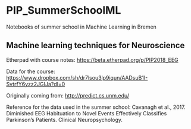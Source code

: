 # PIP_SummerSchoolML
Notebooks of summer school in Machine Learning in Bremen 

## Machine learning techniques for Neuroscience

Etherpad with course notes: https://beta.etherpad.org/p/PIP2018_EEG

Data for the course: https://www.dropbox.com/sh/dr7lsou3lp9iqun/AADsuB1I-SvtrfY6yzz2JGIJa?dl=0

Originally coming from: http://predict.cs.unm.edu/

Reference for the data used in the summer school: Cavanagh et al., 2017. Diminished EEG Habituation to Novel Events Effectively Classifies Parkinson’s Patients. Clinical Neuropsychology.
